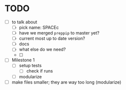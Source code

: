 # TODO

- [ ] to talk about
    - [ ] pick name: SPACEc
    - [ ] have we merged `preppip` to master yet?
    - [ ] current most up to date version?
    - [ ] docs
    - [ ] what else do we need?
    - [ ] 

- [ ] Milestone 1
    - [ ] setup tests
        - [ ] check if runs 
    - [ ] modularize

- [ ] make files smaller; they are way too long (modularize)